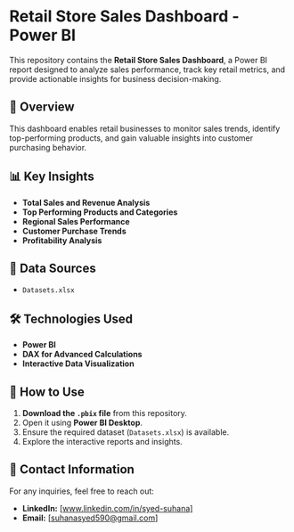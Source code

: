 # Retail Store Sales Dashboard - Power BI

This repository contains the **Retail Store Sales Dashboard**, a Power BI report designed to analyze sales performance, track key retail metrics, and provide actionable insights for business decision-making.

## 📖 Overview

This dashboard enables retail businesses to monitor sales trends, identify top-performing products, and gain valuable insights into customer purchasing behavior.

## 📊 Key Insights

- **Total Sales and Revenue Analysis**
- **Top Performing Products and Categories**
- **Regional Sales Performance**
- **Customer Purchase Trends**
- **Profitability Analysis**

## 📂 Data Sources

- `Datasets.xlsx`

## 🛠️ Technologies Used

- **Power BI**
- **DAX for Advanced Calculations**
- **Interactive Data Visualization**

## 📌 How to Use

1. **Download the `.pbix` file** from this repository.
2. Open it using **Power BI Desktop**.
3. Ensure the required dataset (`Datasets.xlsx`) is available.
4. Explore the interactive reports and insights.

## 📩 Contact Information

For any inquiries, feel free to reach out:

- **LinkedIn:** [www.linkedin.com/in/syed-suhana]
- **Email:** [suhanasyed590@gmail.com]

